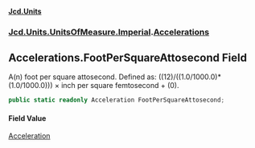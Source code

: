 #### [Jcd.Units](index.md 'index')
### [Jcd.Units.UnitsOfMeasure.Imperial](Jcd.Units.UnitsOfMeasure.Imperial.md 'Jcd.Units.UnitsOfMeasure.Imperial').[Accelerations](Accelerations.md 'Jcd.Units.UnitsOfMeasure.Imperial.Accelerations')

## Accelerations.FootPerSquareAttosecond Field

A(n) foot per square attosecond. Defined as: ((12)/((1.0/1000.0)*(1.0/1000.0))) × inch per square femtosecond + (0).

```csharp
public static readonly Acceleration FootPerSquareAttosecond;
```

#### Field Value
[Acceleration](Acceleration.md 'Jcd.Units.UnitTypes.Acceleration')